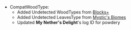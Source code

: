 - CompatWoodType:
  - Added Undetected WoodTypes from [Blocks+](https://github.com/MehVahdJukaar/Moonlight/issues/298)
  - Added Undetected LeavesType from [Mystic's Biomes](https://github.com/MehVahdJukaar/WoodGood/issues/811)
  - Updated **My Nether's Delight**'s log ID for powdery